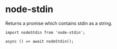 # node-stdin

Returns a promise which contains stdin as a string.

```
import nodeStdin from 'node-stdin';

async () => await nodeStdin();

```